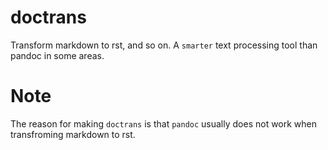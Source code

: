 # doctrans
Transform markdown to rst, and so on. A `smarter` text processing tool than pandoc in some areas.


# Note

The reason for making `doctrans` is that `pandoc` usually does not work when transfroming markdown to rst.
